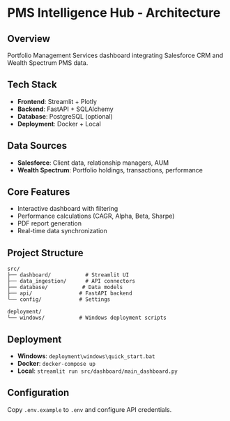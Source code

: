 # PMS Intelligence Hub - Architecture

## Overview
Portfolio Management Services dashboard integrating Salesforce CRM and Wealth Spectrum PMS data.

## Tech Stack
- **Frontend**: Streamlit + Plotly
- **Backend**: FastAPI + SQLAlchemy  
- **Database**: PostgreSQL (optional)
- **Deployment**: Docker + Local

## Data Sources
- **Salesforce**: Client data, relationship managers, AUM
- **Wealth Spectrum**: Portfolio holdings, transactions, performance

## Core Features
- Interactive dashboard with filtering
- Performance calculations (CAGR, Alpha, Beta, Sharpe)
- PDF report generation
- Real-time data synchronization

## Project Structure
```
src/
├── dashboard/           # Streamlit UI
├── data_ingestion/      # API connectors
├── database/           # Data models
├── api/               # FastAPI backend
└── config/            # Settings

deployment/
└── windows/           # Windows deployment scripts
```

## Deployment
- **Windows**: `deployment\windows\quick_start.bat`
- **Docker**: `docker-compose up`
- **Local**: `streamlit run src/dashboard/main_dashboard.py`

## Configuration
Copy `.env.example` to `.env` and configure API credentials.


